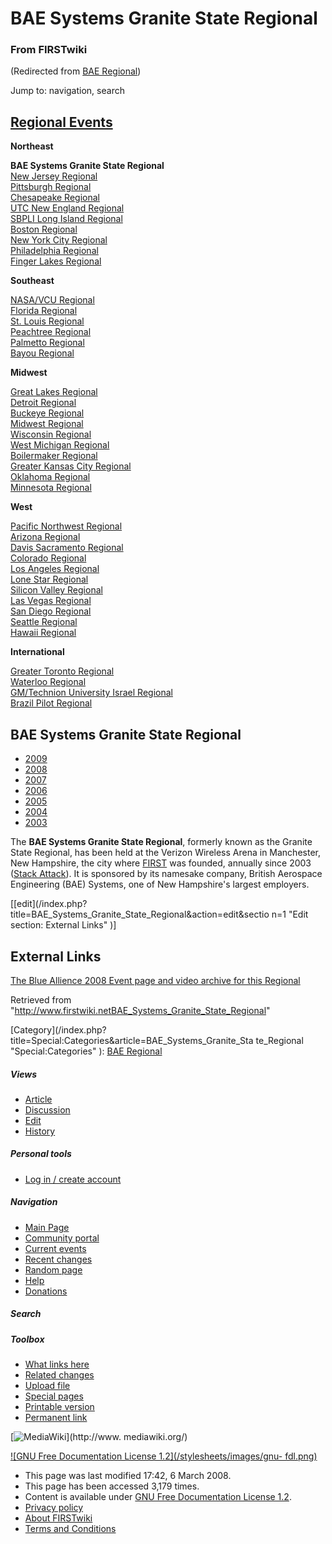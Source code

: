 # BAE Systems Granite State Regional

### From FIRSTwiki

(Redirected from [BAE Regional](/index.php?title=BAE_Regional&redirect=no "BAE
Regional" ))

Jump to: navigation, search

[Regional Events](Index_of_Regionals "Index of Regionals" )  
---  
  
**Northeast**  

**BAE Systems Granite State Regional**  
[New Jersey Regional](New_Jersey_Regional "New Jersey Regional" )  
[Pittsburgh Regional](Pittsburgh_Regional "Pittsburgh Regional" )  
[Chesapeake Regional](Chesapeake_Regional "Chesapeake Regional" )  
[UTC New England Regional](UTC_New_England_Regional "UTC New
England Regional" )  
[SBPLI Long Island Regional](SBPLI_Long_Island_Regional "SBPLI Long
Island Regional" )  
[Boston Regional](Boston_Regional "Boston Regional" )  
[New York City Regional](New_York_City_Regional "New York City
Regional" )  
[Philadelphia Regional](Philadelphia_Regional "Philadelphia
Regional" )  
[Finger Lakes Regional](Finger_Lakes_Regional "Finger Lakes
Regional" )  

**Southeast**  

[NASA/VCU Regional](NASA/VCU_Regional "NASA/VCU Regional" )  
[Florida Regional](Florida_Regional "Florida Regional" )  
[St. Louis Regional](St._Louis_Regional "St. Louis Regional" )  
[Peachtree Regional](Peachtree_Regional "Peachtree Regional" )  
[Palmetto Regional](Palmetto_Regional "Palmetto Regional" )  
[Bayou Regional](Bayou_Regional "Bayou Regional" )  

**Midwest**  

[Great Lakes Regional](Great_Lakes_Regional "Great Lakes Regional"
)  
[Detroit Regional](Detroit_Regional "Detroit Regional" )  
[Buckeye Regional](Buckeye_Regional "Buckeye Regional" )  
[Midwest Regional](Midwest_Regional "Midwest Regional" )  
[Wisconsin Regional](Wisconsin_Regional "Wisconsin Regional" )  
[West Michigan Regional](West_Michigan_Regional "West Michigan
Regional" )  
[Boilermaker Regional](Boilermaker_Regional "Boilermaker Regional"
)  
[Greater Kansas City Regional](Greater_Kansas_City_Regional
"Greater Kansas City Regional" )  
[Oklahoma Regional](Oklahoma_Regional "Oklahoma Regional" )  
[Minnesota Regional](Minnesota_Regional "Minnesota Regional" )  

**West**  

[Pacific Northwest Regional](Pacific_Northwest_Regional "Pacific
Northwest Regional" )  
[Arizona Regional](Arizona_Regional "Arizona Regional" )  
[Davis Sacramento Regional](Davis_Sacramento_Regional "Davis
Sacramento Regional" )  
[Colorado Regional](Colorado_Regional "Colorado Regional" )  
[Los Angeles Regional](Los_Angeles_Regional "Los Angeles Regional"
)  
[Lone Star Regional](Lone_Star_Regional "Lone Star Regional" )  
[Silicon Valley Regional](Silicon_Valley_Regional "Silicon Valley
Regional" )  
[Las Vegas Regional](Las_Vegas_Regional "Las Vegas Regional" )  
[San Diego Regional](San_Diego_Regional "San Diego Regional" )  
[Seattle Regional](Seattle_Regional "Seattle Regional" )  
[Hawaii Regional](Hawaii_Regional "Hawaii Regional" )  

**International**  

[Greater Toronto Regional](Greater_Toronto_Regional "Greater
Toronto Regional" )  
[Waterloo Regional](Waterloo_Regional "Waterloo Regional" )  
[GM/Technion University Israel
Regional](GM/Technion_University_Israel_Regional "GM/Technion
University Israel Regional" )  
[Brazil Pilot Regional](Brazil_Pilot_Regional "Brazil Pilot
Regional" )  
  
  
**BAE Systems Granite State Regional**  
---  
  
  * [2009](/index.php?title=BAE_Systems_Granite_State_Regional_%282009%29&action=edit "BAE Systems Granite State Regional \(2009\)" )
  * [2008](/index.php?title=BAE_Systems_Granite_State_Regional_%282008%29&action=edit "BAE Systems Granite State Regional \(2008\)" )
  * [2007](BAE_Systems_Granite_State_Regional_%282007%29 "BAE Systems Granite State Regional \(2007\)" )
  * [2006](BAE_Systems_Granite_State_Regional_%282006%29 "BAE Systems Granite State Regional \(2006\)" )
  * [2005](BAE_Systems_Granite_State_Regional_%282005%29 "BAE Systems Granite State Regional \(2005\)" )
  * [2004](BAE_Systems_Granite_State_Regional_%282004%29 "BAE Systems Granite State Regional \(2004\)" )
  * [2003](BAE_Systems_Granite_State_Regional_%282003%29 "BAE Systems Granite State Regional \(2003\)" )  
  
  
The **BAE Systems Granite State Regional**, formerly known as the Granite
State Regional, has been held at the Verizon Wireless Arena in Manchester, New
Hampshire, the city where [FIRST](FIRST "FIRST" ) was founded,
annually since 2003 ([Stack Attack](Stack_Attack "Stack Attack" )).
It is sponsored by its namesake company, British Aerospace Engineering (BAE)
Systems, one of New Hampshire's largest employers.

  

[[edit](/index.php?title=BAE_Systems_Granite_State_Regional&action=edit&sectio
n=1 "Edit section: External Links" )]

## External Links

[The Blue Allience 2008 Event page and video archive for this
Regional](http://www.thebluealliance.net/tbatv/event.php?eventid=137
"http://www.thebluealliance.net/tbatv/event.php?eventid=137" )

Retrieved from
"<http://www.firstwiki.netBAE_Systems_Granite_State_Regional>"

[Category](/index.php?title=Special:Categories&article=BAE_Systems_Granite_Sta
te_Regional "Special:Categories" ): [BAE
Regional](Category:BAE_Regional "Category:BAE Regional" )

##### Views

  * [Article](BAE_Systems_Granite_State_Regional)
  * [Discussion](/index.php?title=Talk:BAE_Systems_Granite_State_Regional&action=edit)
  * [Edit](/index.php?title=BAE_Systems_Granite_State_Regional&action=edit)
  * [History](/index.php?title=BAE_Systems_Granite_State_Regional&action=history)

##### Personal tools

  * [Log in / create account](/index.php?title=Special:Userlogin&returnto=BAE_Systems_Granite_State_Regional)

[](Main_Page "Main Page" )

##### Navigation

  * [Main Page](Main_Page)
  * [Community portal](FIRSTwiki:Community_portal)
  * [Current events](Current_events)
  * [Recent changes](Special:Recentchanges)
  * [Random page](Special:Random)
  * [Help](Help:Contents)
  * [Donations](FIRSTwiki:Site_support)

##### Search



##### Toolbox

  * [What links here](Special:Whatlinkshere/BAE_Systems_Granite_State_Regional)
  * [Related changes](Special:Recentchangeslinked/BAE_Systems_Granite_State_Regional)
  * [Upload file](Special:Upload)
  * [Special pages](Special:Specialpages)
  * [Printable version](/index.php?title=BAE_Systems_Granite_State_Regional&printable=yes)
  * [Permanent link](/index.php?title=BAE_Systems_Granite_State_Regional&oldid=66649)

[![MediaWiki](/skins/common/images/poweredby_mediawiki_88x31.png)](http://www.
mediawiki.org/)

[![GNU Free Documentation License 1.2](/stylesheets/images/gnu-
fdl.png)](http://www.gnu.org/copyleft/fdl.html)

  * This page was last modified 17:42, 6 March 2008.
  * This page has been accessed 3,179 times.
  * Content is available under [GNU Free Documentation License 1.2](http://www.gnu.org/copyleft/fdl.html "http://www.gnu.org/copyleft/fdl.html" ).
  * [Privacy policy](FIRSTwiki:Privacy_policy "FIRSTwiki:Privacy policy" )
  * [About FIRSTwiki](FIRSTwiki:About "FIRSTwiki:About" )
  * [Terms and Conditions](FIRSTwiki:Terms_and_conditions "FIRSTwiki:Terms and conditions" )

